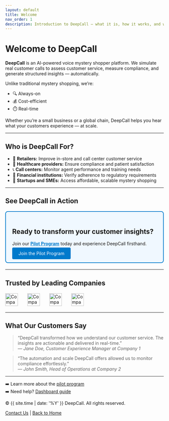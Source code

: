 ```yaml
---
layout: default
title: Welcome
nav_order: 1
description: Introduction to DeepCall – what it is, how it works, and why it matters
---
```


# Welcome to DeepCall

**DeepCall** is an AI-powered voice mystery shopper platform. We simulate real customer calls to assess customer service, measure compliance, and generate structured insights — automatically.

Unlike traditional mystery shopping, we’re:
- 🔍 Always-on  
- 💰 Cost-efficient  
- ⏱️ Real-time  

Whether you’re a small business or a global chain, DeepCall helps you hear what your customers experience — at scale.

---

## Who is DeepCall For?

- 🏪 **Retailers:** Improve in-store and call center customer service  
- 🏥 **Healthcare providers:** Ensure compliance and patient satisfaction  
- 📞 **Call centers:** Monitor agent performance and training needs  
- 🏦 **Financial institutions:** Verify adherence to regulatory requirements  
- 🚀 **Startups and SMEs:** Access affordable, scalable mystery shopping  

---

## See DeepCall in Action

<div class="cta-block" style="border: 2px solid #007acc; padding: 20px; margin: 20px 0; border-radius: 8px; background-color: #f0f8ff;">
  <h2>Ready to transform your customer insights?</h2>
  <p>Join our <a href="pilot.md" style="color: #007acc; font-weight: bold;">Pilot Program</a> today and experience DeepCall firsthand.</p>
  <a href="pilot.md" class="btn btn-primary" style="padding: 10px 20px; background-color: #007acc; color: white; border-radius: 4px; text-decoration: none;">Join the Pilot Program</a>
</div>

---

## Trusted by Leading Companies

<div class="company-logos" style="display: flex; gap: 30px; align-items: center; margin: 20px 0;">
  <img src="/assets/images/logo-company1.png" alt="Company 1 Logo" style="height: 40px;">
  <img src="/assets/images/logo-company2.png" alt="Company 2 Logo" style="height: 40px;">
  <img src="/assets/images/logo-company3.png" alt="Company 3 Logo" style="height: 40px;">
  <img src="/assets/images/logo-company4.png" alt="Company 4 Logo" style="height: 40px;">
</div>

---

## What Our Customers Say

> “DeepCall transformed how we understand our customer service. The insights are actionable and delivered in real-time.”  
> — *Jane Doe, Customer Experience Manager at Company 1*

> “The automation and scale DeepCall offers allowed us to monitor compliance effortlessly.”  
> — *John Smith, Head of Operations at Company 2*

---

➡️ Learn more about the [pilot program](pilot.md)  
➡️ Need help? [Dashboard guide](dashboard-guide.md)

<footer class="deepcall-footer">
  <div class="footer-inner">
    <p>© {{ site.time | date: '%Y' }} DeepCall. All rights reserved.</p>
    <p><a href="mailto:contact@deepcall.io">Contact Us</a> | <a href="/">Back to Home</a></p>
  </div>
</footer>